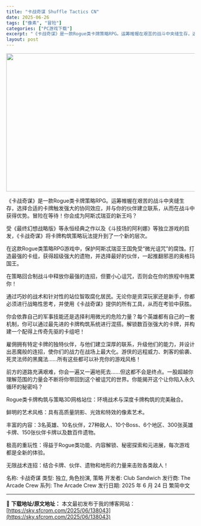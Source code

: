 ```yaml
---
title: "卡战奇谋 Shuffle Tactics CN"
date: 2025-06-26
tags: ["像素", "冒险"]
categories: ["PC游戏下载"]
excerpt: "《卡战奇谋》是一款Rogue类卡牌策略RPG。运筹帷幄在艰苦的战斗中夹缝生存，选择合适的卡牌触发强大的协同效应，并与你的伙伴建立联系，从而在战斗中获得优势。冒险在等待！你会成为阿斯忒瑞亚的新王吗？ 受《最终幻想战略版》等永恒经典之作以及《斗技场的阿利娜》等独立游戏的启发，《卡战奇谋》将卡牌构筑策略玩&hellip;"
layout: post
---
```


<img class="aligncenter size-full wp-image-138044" src="https://sky.sfcrom.com/wp-content/uploads/2025/06/202506260454088.webp" alt="" width="660" height="370" />

《卡战奇谋》是一款Rogue类卡牌策略RPG。运筹帷幄在艰苦的战斗中夹缝生存，选择合适的卡牌触发强大的协同效应，并与你的伙伴建立联系，从而在战斗中获得优势。冒险在等待！你会成为阿斯忒瑞亚的新王吗？

受《最终幻想战略版》等永恒经典之作以及《斗技场的阿利娜》等独立游戏的启发，《卡战奇谋》将卡牌构筑策略玩法提升到了一个新的层次。

在这款Rogue类策略RPG游戏中，保护阿斯忒瑞亚王国免受“微光诅咒”的腐蚀。打造最强的卡组，获得超级强大的遗物，并选择最好的伙伴，一起推翻邪恶的奥格玛国王。

在策略回合制战斗中释放你最强的连招，但要小心诅咒，否则会在你的旅程中拖累你！

通过巧妙的战术和针对性的站位智取腐化居民。无论你是资深玩家还是新手，你都必须进行战略性思考，并使用《卡战奇谋》提供的所有工具，从而在考验中获胜。

你会依靠自己的军事技能还是选择利用微光的危险力量？每个英雄都有自己的一套机制，你可以通过最先进的卡牌构筑系统进行混搭。解锁数百张强大的卡牌，并构建一个配得上传奇先驱的卡组吧！

雇佣拥有特定卡牌的独特伙伴，与他们建立深厚的联系，升级他们的能力，并设计出恶魔般的连招，使你们的战力在战场上最大化。游侠的远程威力、刺客的偷袭、死灵法师的黑魔法……所有这些都可以补充你的游戏风格！

前方的道路充满艰难，你会一遍又一遍地死去……但这都不会是终点。一股超越你理解范围的力量会不断将你带回到这个被诅咒的世界。你能揭开这个让你陷入永久循环的秘密吗？

Rogue类卡牌构筑与策略3D网格站位：环境战术与深度卡牌构筑的完美融合。

鲜明的艺术风格：具有高质量阴影、光效和特效的像素艺术。

丰富的内容：3名英雄、10名伙伴，27种敌人、10个Boss、6个地区、300张英雄卡牌、150张伙伴卡牌以及数百件遗物。

极高的重玩性：得益于Rogue类功能、内容解锁、秘密探索和元进展，每次游戏都是全新的体验。

无限战术连招：结合卡牌、伙伴、遗物和地形的力量来击败各类敌人！

名称: 卡战奇谋
类型: 独立, 角色扮演, 策略
开发者: Club Sandwich
发行商: The Arcade Crew
系列: The Arcade Crew
发行日期: 2025 年 6 月 24 日
繁简中文

---
📖 **下载地址/原文地址：** 本文最初发布于我的博客网站：[https://sky.sfcrom.com/2025/06/138043](https://sky.sfcrom.com/2025/06/138043)
